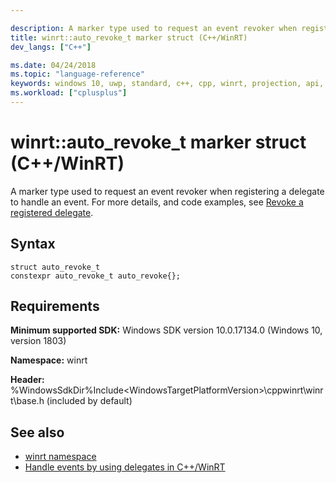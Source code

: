 ```yaml
---

description: A marker type used to request an event revoker when registering a delegate to handle an event.
title: winrt::auto_revoke_t marker struct (C++/WinRT)
dev_langs: ["C++"]

ms.date: 04/24/2018
ms.topic: "language-reference"
keywords: windows 10, uwp, standard, c++, cpp, winrt, projection, api, reference, marker, type
ms.workload: ["cplusplus"]
---
```


# winrt::auto_revoke_t marker struct (C++/WinRT)
A marker type used to request an event revoker when registering a delegate to handle an event. For more details, and code examples, see [Revoke a registered delegate](/windows/uwp/cpp-and-winrt-apis/handle-events#revoke-a-registered-delegate).

## Syntax
```cppwinrt
struct auto_revoke_t
constexpr auto_revoke_t auto_revoke{};
```

## Requirements
**Minimum supported SDK:** Windows SDK version 10.0.17134.0 (Windows 10, version 1803)

**Namespace:** winrt

**Header:** %WindowsSdkDir%Include\<WindowsTargetPlatformVersion>\cppwinrt\winrt\base.h (included by default)

## See also 
* [winrt namespace](winrt.md)
* [Handle events by using delegates in C++/WinRT](/windows/uwp/cpp-and-winrt-apis/handle-events)
